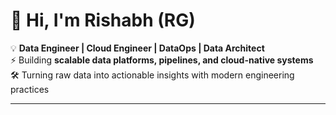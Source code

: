 # 👋 Hi, I'm Rishabh (RG)  

💡 **Data Engineer | Cloud Engineer | DataOps | Data Architect**  
⚡ Building **scalable data platforms, pipelines, and cloud-native systems**  
🛠️ Turning raw data into actionable insights with modern engineering practices  

---
